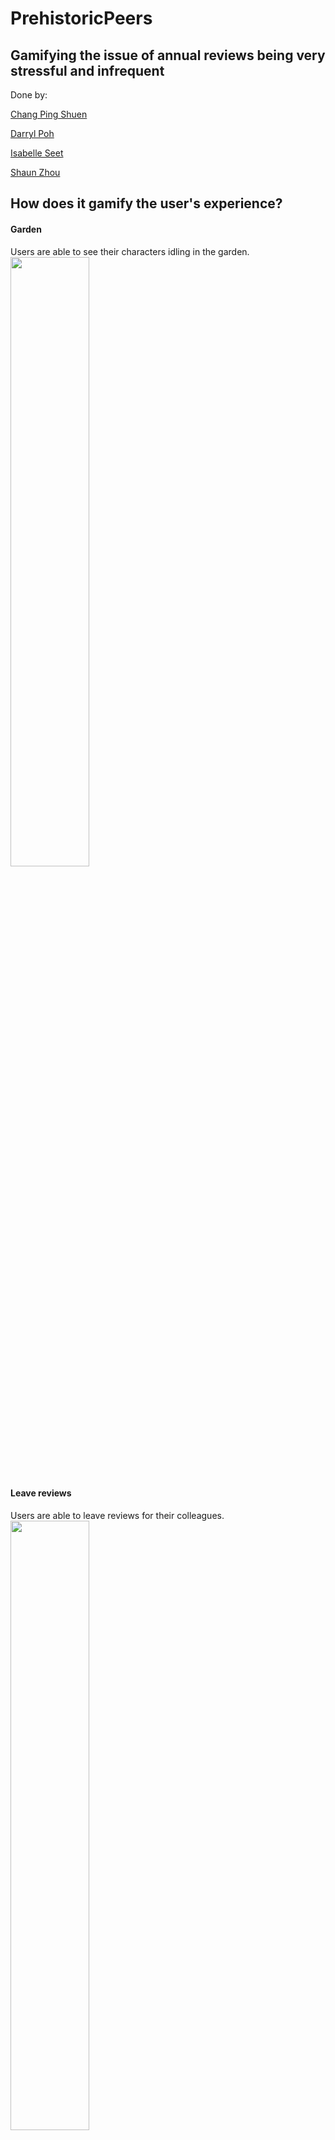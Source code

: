 # PrehistoricPeers

## Gamifying the issue of annual reviews being very stressful and infrequent

Done by: 

[Chang Ping Shuen](https://github.com/chingupingu)

[Darryl Poh](https://github.com/darrylpoh)

[Isabelle Seet](https://github.com/isabellestt)

[Shaun Zhou](https://github.com/shaunzzhou)


## How does it gamify the user's experience?

#### Garden
Users are able to see their characters idling in the garden.
<br/>
<img src="https://github.com/shaunzzhou/PrehistoricPeers/assets/107353043/7fca7e60-8659-45a8-9e52-9bd8726bfb4f" width=50% height=50%>
<br/>
#### Leave reviews
Users are able to leave reviews for their colleagues.
<br/>
<img src="https://github.com/shaunzzhou/PrehistoricPeers/assets/107353043/23048a5a-e310-4403-a671-7b96aac159a3" width=50% height=50%>
<br/>
#### Shop
Users are able to purchase items using the coins earned from their reviews.
<br/>
<img src="https://github.com/shaunzzhou/PrehistoricPeers/assets/107353043/2a9917e2-b157-45fd-86b7-ce601b344dc7" width=50% height=50%>
<br/>

#### Customise!
Users are able to customise their dino!!
<br/>
<img src="https://github.com/shaunzzhou/PrehistoricPeers/assets/107353043/7e3561ed-2aa6-4d1d-a92a-ee31c2358e23" width=50% height=50%>
<br/>

